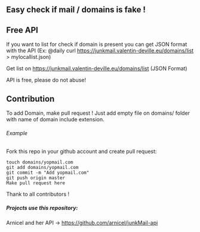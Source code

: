 ## Easy check if mail  / domains is fake !

## Free API
If you want to list for check if domain is present you can get JSON format with the API (Ex: @daily curl https://junkmail.valentin-deville.eu/domains/list > mylocallist.json)

Get list on https://junkmail.valentin-deville.eu/domains/list (JSON Format)

API is free, please do not abuse!

## Contribution
To add Domain, make pull request !
Just add empty file on domains/ folder with name of domain include extension.

###### Example
Fork this repo in your github account and create pull request:
```
touch domains/yopmail.com
git add domains/yopmail.com
git commit -m "Add yopmail.com"
git push origin master
Make pull request here
```


Thank to all contributors !

##### Projects use this repository:

Arnicel and her API -> https://github.com/arnicel/junkMail-api
